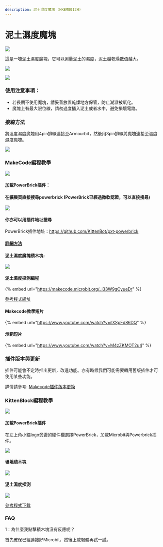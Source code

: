 ```yaml
---
description: 泥土濕度魔塊 (HKBM8012H)
---
```


# 泥土濕度魔塊

![](https://kittenbothk.readthedocs.io/en/latest/\_images/032.png)

這是一塊泥土濕度魔塊，它可以測量泥土的濕度，泥土越乾燥數值越大。

![](https://kittenbothk.readthedocs.io/en/latest/\_images/IMG\_2580.GIF)

![](https://kittenbothk.readthedocs.io/en/latest/\_images/IMG\_2579.GIF)

### 使用注意事項：

* 若長期不使用魔塊，請妥善放置乾燥地方保管，防止潮濕被氧化。
* 魔塊上有最大限位線，請勿過度插入泥土或者水中，避免損壞電路。

### 接線方法

將溫度濕度魔塊用4pin排線連接至Armourbit，然後用3pin排線將魔塊連接至溫度濕度魔塊。

![](https://kittenbothk.readthedocs.io/en/latest/\_images/soil\_wire.png)

### MakeCode編程教學

![](https://kittenbothk.readthedocs.io/en/latest/\_images/mcbanner13.png)

#### 加載PowerBrick插件：

#### 在擴展頁直接搜尋powerbrick (PowerBrick已經過微軟認證，可以直接搜尋)

![](https://kittenbothk.readthedocs.io/en/latest/\_images/powerbrick\_search.png)

#### 你亦可以用插件地址搜尋

PowerBrick插件地址：https://github.com/KittenBot/pxt-powerbrick

#### [詳細方法](../../programmingplatforms/makecode/kittenbotandmakecode.md)

#### 泥土濕度魔塊積木塊:

![](https://kittenbothk.readthedocs.io/en/latest/\_images/environmentblocks.png)

#### 泥土濕度探測編程

{% embed url="https://makecode.microbit.org/_i33W9gCyueDr" %}

[參考程式網址](https://makecode.microbit.org/\_i33W9gCyueDr)

#### Makecode教學短片

{% embed url="https://www.youtube.com/watch?v=ilXSpFd86DQ" %}

#### 示範短片

{% embed url="https://www.youtube.com/watch?v=M4zZKMOT2u4" %}

### 插件版本與更新

插件可能會不定時推出更新，改進功能。亦有時候我們可能需要轉用舊版插件才可使用某些功能。

詳情請參考: [Makecode插件版本更換](../../programmingplatforms/makecode/makecodeextupdate.md)

### KittenBlock編程教學

![](https://kittenbothk.readthedocs.io/en/latest/\_images/kbbanner7.png)

#### 加載PowerBrick插件

在左上角小貓logo旁邊的硬件欄選擇PowerBrick，加載Microbit與Powerbrick插件。

![](https://kittenbothk.readthedocs.io/en/latest/\_images/addextension1.png)

#### 環境積木塊

![](https://kittenbothk.readthedocs.io/en/latest/\_images/kbenvblocks.png)

#### 泥土濕度探測

![](https://kittenbothk.readthedocs.io/en/latest/\_images/kbsoil.png)

[參考程式下載](https://bit.ly/PowerbrickM3-01sb3)

### FAQ

1：為什麼我點擊積木塊沒有反應呢？

首先確保已經連接好Microbit，然後上載韌體再試一試。
